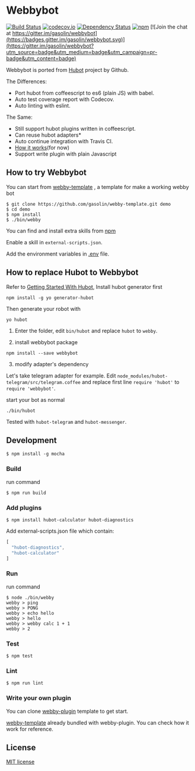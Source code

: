 # Webbybot

[![Build Status](https://travis-ci.org/gasolin/webby.png)](https://travis-ci.org/gasolin/webbybot) [![codecov.io](https://codecov.io/github/gasolin/webbybot/coverage.svg?branch=master)](https://codecov.io/github/gasolin/webbybot?branch=master) [![Dependency Status](https://david-dm.org/gasolin/webbybot.svg)](https://david-dm.org/gasolin/webbybot) [![npm](https://img.shields.io/npm/v/webbybot.svg)](https://www.npmjs.com/package/webbybot)
[![Join the chat at https://gitter.im/gasolin/webbybot](https://badges.gitter.im/gasolin/webbybot.svg)](https://gitter.im/gasolin/webbybot?utm_source=badge&utm_medium=badge&utm_campaign=pr-badge&utm_content=badge)

Webbybot is ported from [Hubot](https://github.com/github/hubot) project by Github.

The Differences:

* Port hubot from coffeescript to es6 (plain JS) with babel.
* Auto test coverage report with Codecov.
* Auto linting with eslint.

The Same:

* Still support hubot plugins written in coffeescript.
* Can reuse hubot adapters*
* Auto continue integration with Travis CI.
* [How it works](https://github.com/github/hubot/blob/master/docs/implementation.md)(for now)
* Support write plugin with plain Javascript

## How to try Webbybot

You can start from [webby-template](https://github.com/gasolin/webby-template) , a template for make a working webby bot

```shell
$ git clone https://github.com/gasolin/webby-template.git demo
$ cd demo
$ npm install
$ ./bin/webby
```

You can find and install extra skills from [npm](https://www.npmjs.com/search?q=hubot)

Enable a skill in `external-scripts.json`.

Add the environment variables in [.env](https://www.npmjs.com/package/dotenv) file.


## How to replace Hubot to Webbybot

Refer to [Getting Started With Hubot](https://hubot.github.com/docs/),
Install hubot generator first

```shell
npm install -g yo generator-hubot
```

Then generate your robot with
```shell
yo hubot
```

1. Enter the folder, edit `bin/hubot` and replace `hubot` to `webby`.

2. install webbybot package

```shell
npm install --save webbybot
```

3. modify adapter's dependency

Let's take telegram adapter for example. Edit `node_modules/hubot-telegram/src/telegram.coffee` and replace first line `require 'hubot'` to `require 'webbybot'`.

start your bot as normal

```shell
./bin/hubot
```

Tested with `hubot-telegram` and `hubot-messenger`.

## Development

```shell
$ npm install -g mocha
```

### Build

run command

```shell
$ npm run build
```

### Add plugins

```shell
$ npm install hubot-calculator hubot-diagnostics
```

Add external-scripts.json file which contain:

```javascript
[
  "hubot-diagnostics",
  "hubot-calculator"
]
```

### Run

run command

```shell
$ node ./bin/webby
webby > ping
webby > PONG
webby > echo hello
webby > hello
webby > webby calc 1 + 1
webby > 2
```

### Test

```shell
$ npm test
```

### Lint
```shell
$ npm run lint
```

### Write your own plugin

You can clone [webby-plugin](https://github.com/gasolin/webby-template) template to get start.

[webby-template](https://github.com/gasolin/webby-template) already bundled with webby-plugin. You can check how it work for reference.

## License

[MIT license](https://en.wikipedia.org/wiki/MIT_License)
